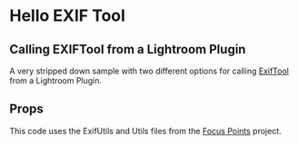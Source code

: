 # Hello EXIF Tool
## Calling EXIFTool from a Lightroom Plugin
A very stripped down sample with two different options for calling [ExifTool](https://sno.phy.queensu.ca/~phil/exiftool/) from a Lightroom Plugin.

## Props
This code uses the ExifUtils and Utils files from the [Focus Points](https://github.com/musselwhizzle/Focus-Points) project.

<!--More MD @ https://github.com/primer/markdown/blob/master/README.md -->